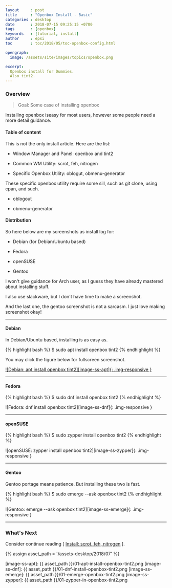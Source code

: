 ```yaml
---
layout     : post
title      : "Openbox Install - Basic"
categories : desktop
date       : 2018-07-15 09:25:15 +0700
tags       : [openbox]
keywords   : [tutorial, install]
author     : epsi
toc        : toc/2018/05/toc-openbox-config.html

opengraph:
  image: /assets/site/images/topics/openbox.png

excerpt:
  Openbox install for Dummies.
  Also tint2.
---
```


<a name="preface"></a>

### Overview

> Goal: Some case of installing openbox

Installing openbox iseasy for most users,
however some people need a more detail guidance.

#### Table of content

This is not the only install article.
Here are the list:

*	Window Manager and Panel: openbox and tint2

*	Common WM Utility: scrot, feh, nitrogen

*	Specific Openbox Utility: oblogut, obmenu-generator


These specific openbox utility require some sill,
such as git clone, using cpan, and such.

*	oblogout

*	obmenu-generator

#### Distribution

So here below are my screenshots as install log for:

*	Debian (for Debian/Ubuntu based)

*	Fedora

*	openSUSE

*	Gentoo

I won't give guidance for Arch user,
as I guess they have already mastered about installing stuff.

I also use slackware, but I don't have time to make a screenshot.

And the last one, the gentoo screenshot is not a sarcasm.
I just love making screenshot okay!

-- -- --

#### Debian

In Debian/Ubuntu based, installing is as easy as.

{% highlight bash %}
$ sudo apt install openbox tint2
{% endhighlight %}

You may click the figure below for fullscreen screenshot.

[![Debian: apt install openbox tint2][image-ss-apt]{: .img-responsive }][photo-ss-apt]

-- -- --

#### Fedora

{% highlight bash %}
$ sudo dnf install openbox tint2
{% endhighlight %}

![Fedora: dnf install openbox tint2][image-ss-dnf]{: .img-responsive }

-- -- --

#### openSUSE

{% highlight bash %}
$ sudo zypper install openbox tint2
{% endhighlight %}

![openSUSE: zypper install openbox tint2][image-ss-zypper]{: .img-responsive }

-- -- --

#### Gentoo

Gentoo portage means patience.
But installing these two is fast.

{% highlight bash %}
$ sudo emerge --ask openbox tint2
{% endhighlight %}

![Gentoo: emerge --ask openbox tint2][image-ss-emerge]{: .img-responsive }

-- -- --

<a name="whats-next"></a>

### What's Next

Consider continue reading [ [Install: scrot, feh, nitrogen][local-part-config] ].

[//]: <> ( -- -- -- links below -- -- -- )
{% assign asset_path = '/assets-desktop/2018/07' %}

[local-part-config]:  /desktop/2018/07/16/openbox-install.html

[image-ss-apt]:      {{ asset_path }}/01-apt-install-openbox-tint2.png
[image-ss-dnf]:      {{ asset_path }}/01-dnf-install-openbox-tint2.png
[image-ss-emerge]:   {{ asset_path }}/01-emerge-openbox-tint2.png
[image-ss-zypper]:   {{ asset_path }}/01-zypper-in-openbox-tint2.png

[photo-ss-apt]:      https://photos.google.com/share/AF1QipMCFikwVY_d7DR9OMOmp-t4qwKDgluWO9lU6qK01_y9IUYA7eorvCdHkmRrRxnatA/photo/AF1QipN1g5eax2b3G5T1ss84ig_5JVKFxARK3I7P6Ewh?key=U2l0bFJCRFZuY00xOUlCeUhiRGVEOTJESVo5MmFR


